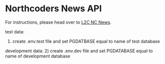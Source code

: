 # Northcoders News API

For instructions, please head over to [L2C NC News](https://l2c.northcoders.com/courses/be/nc-news).

test data:
1) create .env.test file and set PGDATBASE equal to name of test database

development data:
2) create .env.dev file and set PGDATABASE equal to name of development database
